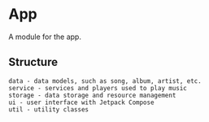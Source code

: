 # App

A module for the app.

## Structure

```
data - data models, such as song, album, artist, etc.
service - services and players used to play music
storage - data storage and resource management
ui - user interface with Jetpack Compose
util - utility classes
```
